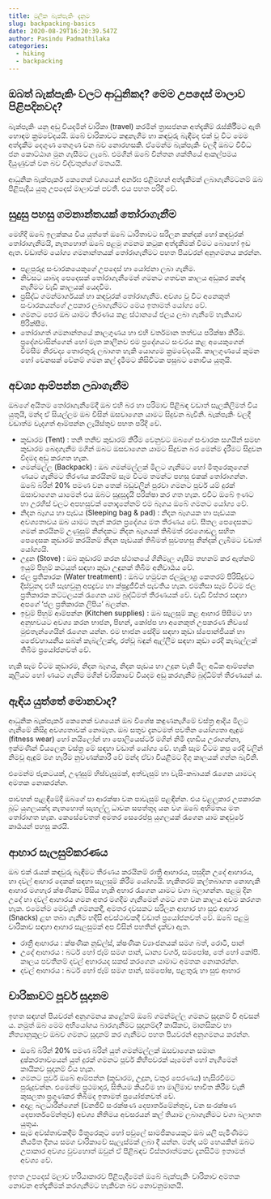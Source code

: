 ```yaml
---
title: මූලික බැක්පැකිං දැනුම
slug: backpacking-basics
date: 2020-08-29T16:20:39.547Z
author: Pasindu Padmathilaka
categories:
  - hiking
  - backpacking
---
```

## ඔබත් බැක්පැකිං වලට ආධුනිකද? මෙම උපදෙස් මාලාව පිළිපදිනවද?

බැක්පැකිං යනු අඩු වියදමින් චාරිකා (travel) කරමින් ත්‍රාසජනක අත්දැකීම් රැස්කිර්‍රීමට ඇති හොඳම
ක්‍රමවේදයයි. ඔබේ චාරිකාවට කඳුනැගීම හා කඳවුරු බැඳීමද එක් වූ විට මෙම අත්දැකීම දෙගුණ තෙගුණ වන
බව නොරහසකි. ඒමෙන්ම බැක්පැකිං වලදී ඔබට විවිධ ජන කොට්ඨාශ මුන ගැසීමට ලැබේ. එමගින් ඔබේ
චින්තන ශක්තියේ ආකල්පමය දියුණුවක් වන බව විද්වතුන්ගේ මතයයි.

ආධුනික බැක්පැකර් කෙනෙක් වශයෙන් අ‍ර්නඝ එළිමහන් අත්දැකීමක් ලබාගැනීමටනම් ඔබ පිළිපැදිය යුතු උපදෙස් මාලාවක් පවතී. එය පහත පරිදි වේ.

## සුදුසු පහසු ගමනාන්තයක් තෝරාගැනීම

මෙහිදී ඔබේ ඉලක්කය විය යුත්තේ ඔබේ ධාරිතාවට සරිලන කන්දක් හෝ කඳවුරක් තෝරාගැනීමයි, නැතහොත් ඔබේ පළමු ගමනම කටුක අත්දැකීමක් වීමට බොහෝ ඉඩ ඇත. වඩාත්ම යෝග්‍ය ගමනාන්තයක් තෝරාගැනීමට පහත පියවරන් අනුගමනය කරන්න.

* පළපුරුදු සංචාරකයෙකුගේ උපදෙස් හා යෝජනා ලබා ගැනීම.
* නිවසට යාබද පෙදෙසක් තෝරාගැනීමෙන් ගමනට ගතවන කාලය අඩුකර කන්ඳ නැගීමට වැඩි කාලයක් යෙදවීම.
* ප්‍රසිද්ධ ගමන්මාර්ගයක් හා කඳවුරක් තෝරාගැනීම. අවශ්‍ය වූ විට අනෙකුත් සංචාරකයන්ගේ උපකාර ලබාගැනීමට මෙය ඉතාමත් යෝග්‍ය වේ.
* ගමනට පෙර ඔබ යාමට තීරණය කළ ස්ථානයේ ජලය ලබා ගැනීමේ හැකියාව පිරික්සීම.
* තෝරාගත් ගමනාන්තයේ කාලගුණය හා එහි වර්තමාන තත්වය පරික්ෂා කිරීම. ප්‍රදේශවාසින්ගෙන් හෝ මෑත කාලීනව එම ප්‍රදේශයට සංචරය කළ අයෙකුගෙන් විමසීම නිරවද්‍ය තොරතුරු ලබාගත හැකි යොග්‍යම ක්‍රමවේදයයි. කාලගුණයේ කුමන හෝ වෙනසක් වේනම් ගමන කල් දැමීමට කිසිවිටක පසුබට නොවිය යුතුයි.

## අවශ්‍ය ආම්පන්න ලබාගැනීම

ඔබගේ අයිතම තෝරාගැනීමේදී ඔබ එහි බර හා පරිමාව පිළිබඳ වඩාත් සැලකිලිමත් විය යුතුයි, මන්ද ඒ සියල්ලම ඔබ විසින් ඔසවාගෙන යාමට සිදුවන බැවිනි. බැක්පැකිං වලදී වඩාත්ම වැදගත් ආම්පන්න ලැයිස්තුව පහත පරිදි වේ.

* කූඩාරම (Tent) : තනි තනිව කුඩාරම් කිරීම වෙනුවට ඔබගේ සංචාරක සගයින් සමඟ කුඩාරම බෙදාගැනීම මගින් ඔබට ඔසවාගෙන යාමට සිදුවන බර මෙන්ම දැරීමට සිදුවන විදමද අඩු කරගත හැක.
* ගමන්මල්ල (Backpack) : ඔබ ගමන්මල්ලක් මිලට ගැනීමට හෝ මිතුරෙකුගෙන් ණයට ගැනීමට තීරණය කරයිනම් සෑම විටම තමන්ට පහසු එකක් තෝරාගන්න. ඔබේ බරින් 20% පමණ වන තෙක් බඩුවලින් පුරවා ගමනට පූර්ව යම් දුරක් ඔසාවාගෙන යාමෙන් එය ඔබට සුදුසුදැයි පරික්ෂා කර ගත හැක. එවිට ඔබේ ඉණට හා උරහිස් වලට අපහසුවක් නොදැනේනම් එම බෑගය ඔබේ ගමනට යෝග්‍ය වේ.
* නිදන බෑගය හා පෑඩය (Sleeping bag &amp; pad) : නිදන බෑගයක හා පෑඩයක අවශ්‍යතාවය ඔබ යාමට තැත් කරන ප්‍රදේශය මත තීරණය වේ. සීතල පෙදෙසකට ගමන් කරයිනම් උණුසුම් නින්දකට නිදන බෑගයක් තිබීමත් රළුගොඩලු සහිත පෙදෙසක කූඩාරම් කරයිනම් නිදන පෑඩයක් තිබීමත් සුවපහසු නින්දක් ලැබීමට වඩාත් යෝග්‍යයි.
* උදුන (Stove) : ඔබ කූඩාරම් කරන ස්ථානයේ ගිනිමැල ගැසීම තහනම් කර ඇත්නම් ඉයුම් පිහුම් කටයුත් සඳහා කුඩා උඳුනක් තිබීම අනිවාර්‍යය වේ.
* ජල ප්‍රතිකාරක (Water treatment) : ඔබට හමුවන ජලමූලාශ්‍ර කෙතරම් පිරිසිදුවට දිස්වුනද එහි සැඟවුනු අපද්‍රව්‍ය හා ක්ෂුද්‍රජීවීන් පැවතිය හැක. එමනිසා සෑම විටම ජල ප්‍රතිකාරක කට්ටලයක් රැගෙන යාම බුද්ධිමත් තීරණයක් වේ. වැඩි විස්තර සඳහා අපගේ ‘ජල ප්‍රතිකාරක ලිපිය’ බලන්න.
* ඉවුම් පිහුම් ආම්පන්න (Kitchen supplies) : ඔබ සැලසුම් කළ ආහාර පිසීමට හා අනුභවයට අවශ්‍ය කරන භාජන, පිඟන්, කෝප්ප හා අනෙකුත් උපකරණ නිවසේ මුළුතැන්ගෙයින් රැගෙන යන්න. එම භාජන සේදීම සඳහා කුඩා ස්පොන්ජියක් හා ජෛවහායනීය සබන් කැබල්ලක්ද, රත්වූ බඳුන් ඇල්ලීම සඳහා කුඩා රෙදි කැබැල්ලක් තිබීම ප්‍රයෝජනවත් වේ.

හැකි සෑම විටම කූඩාරම, නිදන බෑගය, නිදන පෑඩය හා උදුන වැනි මිල අධික ආම්පන්න කුලියට හෝ ණයට ගැනීම මගින් චාරිකාවේ වියදම අඩු කරගැනීම බුද්ධිම්ත් තීරණයන්‍ ය.

## ඇඳිය යුත්තේ මොනවාද?

ආධුනික බැක්පැකර් කෙනෙක් වශයෙන් ඔබ විශේෂ කඳුණනැගීමේ වස්ත්‍ර ආදිය මිලට ගැනීමේ කිසිදු අවශ්‍යතාවක් නොමැත. ඔබ සතුව දැනටමත් පවතින යෝග්‍යතා ඇඳුම (fitness wear) හෝ නයිලෝන් හා පොලියෙස්ටර් මගින් නිමි දහඩිය උරාගන්නා, ඉක්මණින් වියලෙන වස්ත්‍ර මේ සඳහා වඩාත් යෝග්‍ය වේ. හැකි සෑම විටම කපු රෙදි වලින් නිමවූ ඇඳුම් මග හැරීම නුවණක්කාරී වේ මන්ද ඒවා වියළීමට දිගු කාලයක් ගන්න බැවිනි.

එමෙන්ම ජැකටයක්, උණුසුම් හිස්වැසුමක්, අත්වැසුම් හා වැසි-කබායක් රැගෙන යාමටද අමතක නොකරන්න.

පාවහන් පැළඳීමේදී ඔබගේ පා ආරක්ෂා වන පාවැසුම් පළඳින්න. එය වළලුකාර උපකාරක බූට් යුගලයක්ද නැතහොත් සැහල්ලු ධාවන සපත්තුද යන වග ඔබේ අභිමතය මත තෝරාගත හැක. කෙසේවෙතත් අමතර සෙරෙප්පු යුගලයක් රැගෙන යාම කඳවුරේ කාර්‍යයන් පහසු කරයි.

## ආහාර සැලසුම්කරණය

ඔබ එක් රැයක් කඳවුරු බැඳීමට තීරණය කරයිනම් රාත්‍රී ආහාරය, පසුදින උදේ ආහාරය, හා දවල් ආහාර දෙකක් සඳහා සැලසුම් කිරීම යෝග්‍යයි. හැකිතරම් කල්තබාගත නොහැකි ආහාර මගහැර ක්ෂණිකව පිසිය හැකි අහාර රැගෙන යාමට වගා බලාගන්න. පළමු දින උදේ හා දවල් ආහාරය ගමන අතර මගදීම ගැනීමෙන් ගමට ගත වන කාලය අවම කරගත හැක. එමෙන්ම මෙවැනි ගමනකදී, අමතර දවසකට සරිලන ආහාර හා සුළු ආහාර (Snacks) ළඟ තබා ගැනීම හදිසි අවස්ථාවකදී වඩාත් ප්‍රයෝජනවත් වේ. ඔබේ පළමු චාරිකාව සඳහා ආහාර සැලසුමක් අප විසින් පහතින් දැක්වා ඇත.

* රාත්‍රී ආහාරය : ක්ෂණික නූඩ්ල්ස්, ක්ෂණික ව්‍යාංජනයක් සමග බත්, රොටී, පාන්
* උදේ ආහාරය : බටර් හෝ ජෑම් සමග පාන්, ධාන්‍ය වර්ග, සමපෝෂ, තේ හෝ කෝපි. කාලය පවතීනම් දවල්
  අහාරයද සකස් කරගෙන යාමාට අමතක නොකරන්න.
* දවල් ආහාරය : බටර් හෝ ජෑම් සමග පාන්, සමපෝෂ, පළතුරු හා සුළු ආහාර

## චාරිකාවට පූර්ව සූදානම

ඉහත සඳහන් පියවරන් අනුගමනය කළේනම් ඔබේ ගමන්මල්ල ගමනට සූදානම් වී අවසන්‍ ය. නමුත් ඔබ මෙම අභියෝගය බාරගැනීමට සූදානම්ද? කායිකව, මානසිකව හා නීත්‍යානුකූලව ඔබව ගමනට සූදානම් කර ගැනීමට පහත පියවරන් අනුගමනය කරන්න.

* ඔබේ බරින් 20% පමණ බරින් යුත් ගමන්මල්ලක් ඔසවාගෙන සමාන දුෂ්කරතාවයෙන් යුත් දුරක් ගමනට පූර්ව කිහිපවරක් යෑමෙන් හෝ නැගීමෙන් කායිකව සූදානම් විය හැක.
* ගමනට පූර්ව ඔබේ ආම්පන්න (කූඩාරම, උදුන, වතුර පෙරණය) හැසිරවීමට පුරුදුවන්න. එමෙන්ම ප්‍රථමාදාර, සිතියම කියවීම හා මාලිමාව භාවිත කිරීම වැනි කුසලතා ප්‍රගුණකර තිබීමද ඉතාමත් ප්‍රයෝජනවත් වේ.
* අදාළ බලධාරීන්ගෙන් (වනජීවී සංරක්ෂණ දෙපාර්තමේන්තුව, වන සංරක්ෂණ දෙපාර්තමේන්තුව) අවශ්‍ය නීතිමය අවසරයන් කල් තියාම ලබාගැනීමට වගා බලාගත යුතුය.
* සෑම අවස්තාවකදීම මිතුරෙකුට හෝ පවුලේ සාමජිකයෙකුට ඔබ යලි පැමිණීමට නියමිත දිනය සමග චාරිකාවේ සැලැස්මක් ලබා දී යන්න. මන්ද යම් හෙයකින් ඔබට උපාකාර අවශ්‍ය වුවහොත් ඔවුන් ඒ පිළිබඳව විස්තරාත්මකව දැනසිටීම ඉතාමත් අවශ්‍ය වේ.

ඉහත උපදෙස් මලාව හරියාකාරව පිළිපැදීමෙන් ඔබේ බැක්පැකිං චාරිකාව අමතක නොවන අත්දැකීමක් කරගැනීමට හැකිවන බව නොවනුමානයි.